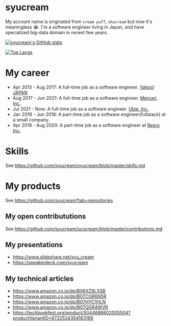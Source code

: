# syucream

My account name is originated from `cream puff`, `shucream` but now it's meaningless :sob:. I'm a software engineer living in Japan, and have specialized big-data domain in recent few years.

[![syucream's GitHub stats](https://github-readme-stats.vercel.app/api?username=syucream&show_icons=true&count_private=true)](https://github.com/anuraghazra/github-readme-stats)

[![Top Langs](https://github-readme-stats.vercel.app/api/top-langs/?username=syucream)](https://github.com/anuraghazra/github-readme-stats)


# My career

- Apr 2013 - Aug 2017: A full-time job as a software engineer. [Yahoo! JAPAN](https://about.yahoo.co.jp/)
- Aug 2017 - Jun 2021: A full-time job as a software engineer. [Mercari, Inc.](https://about.mercari.com/)
- Jul 2021 - Now: A full-time job as a software engineer. [Ubie, Inc.](https://ubie.life/)
- Jan 2018 - Jun 2018: A part-time job as a software engineer(fullstack) at a small company.
- Apr 2018 - Aug 2020: A part-time job as a software engineer at [Repro Inc.](https://repro.io/company/about/)

# Skills

See https://github.com/syucream/syucream/blob/master/skills.md

# My products

See https://github.com/syucream?tab=repositories

## My open contribututions

See https://github.com/syucream/syucream/blob/master/contributions.md

## My presentations

- https://www.slideshare.net/syu_cream
- https://speakerdeck.com/syucream

## My technical articles

- https://www.amazon.co.jp/dp/B06XZ9LXSB
- https://www.amazon.co.jp/dp/B07CGR6N5R
- https://www.amazon.co.jp/dp/B07HYC1HLN
- https://www.amazon.co.jp/dp/B07QGR4WVR
- https://techbookfest.org/product/5044688602005504?productVariantID=6722524354183168
